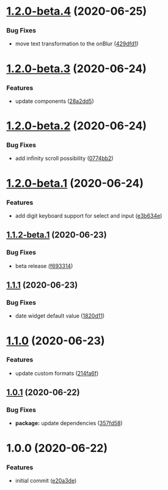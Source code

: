 # [1.2.0-beta.4](https://github.com/dvhb/rjsf-ui/compare/v1.2.0-beta.3...v1.2.0-beta.4) (2020-06-25)


### Bug Fixes

* move text transformation to the onBlur ([429dfd1](https://github.com/dvhb/rjsf-ui/commit/429dfd1c1677e8dcc99ca630b9e6c60d925d33fd))

# [1.2.0-beta.3](https://github.com/dvhb/rjsf-ui/compare/v1.2.0-beta.2...v1.2.0-beta.3) (2020-06-24)


### Features

* update components ([28a2dd5](https://github.com/dvhb/rjsf-ui/commit/28a2dd5bc0d9860889a0a229a1c4b3d9d2212c17))

# [1.2.0-beta.2](https://github.com/dvhb/rjsf-ui/compare/v1.2.0-beta.1...v1.2.0-beta.2) (2020-06-24)


### Bug Fixes

* add infinity scroll possibility ([0774bb2](https://github.com/dvhb/rjsf-ui/commit/0774bb2b2489d63ff8040639a3166ddfaf1d062b))

# [1.2.0-beta.1](https://github.com/dvhb/rjsf-ui/compare/v1.1.2-beta.1...v1.2.0-beta.1) (2020-06-24)


### Features

* add digit keyboard support for select and input ([e3b634e](https://github.com/dvhb/rjsf-ui/commit/e3b634e32c728f8bb8bc259ed97be31ef84c471b))

## [1.1.2-beta.1](https://github.com/dvhb/rjsf-ui/compare/v1.1.1...v1.1.2-beta.1) (2020-06-23)


### Bug Fixes

* beta release ([f693314](https://github.com/dvhb/rjsf-ui/commit/f6933147f322c7c07cd5f51bb8cf5257b42eea13))

## [1.1.1](https://github.com/dvhb/rjsf-ui/compare/v1.1.0...v1.1.1) (2020-06-23)


### Bug Fixes

* date widget default value ([1820d11](https://github.com/dvhb/rjsf-ui/commit/1820d1118a6d78213950e9b2374e4b61e84a4d01))

# [1.1.0](https://github.com/dvhb/rjsf-ui/compare/v1.0.1...v1.1.0) (2020-06-23)


### Features

* update custom formats ([214fa6f](https://github.com/dvhb/rjsf-ui/commit/214fa6fd861f64b691e3e141a8e6b9adf4381e16))

## [1.0.1](https://github.com/dvhb/rjsf-ui/compare/v1.0.0...v1.0.1) (2020-06-22)


### Bug Fixes

* **package:** update dependencies ([357fd58](https://github.com/dvhb/rjsf-ui/commit/357fd58234875617c00764b620b6dbcfd6fe89dd))

# 1.0.0 (2020-06-22)


### Features

* initial commit ([e20a3de](https://github.com/dvhb/rjsf-ui/commit/e20a3de2dd8d934a98f0b1be861262d070ae533f))
